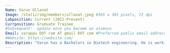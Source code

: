 ```yaml
---
Name: Varun Ullanat
Image: /static/img/members/ullanat.jpeg #365 x 365 pixels, 72 dpi
Labposition: Current (2021-Present)
Currposition: Graduate Trainee
#Subsequent:  update once you become an alumnus
Email: varappu DOT ram AT gmail DOT com #Preferred public email address
#Website: https://website.com/
Description: "Varun has a Bachelors in Biotech engineering. He is working on inference-based method development projects in integrative modeling."
---
```

